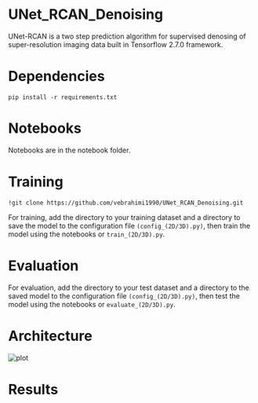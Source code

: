 # UNet_RCAN_Denoising
UNet-RCAN is a two step prediction algorithm for supervised denosing of super-resolution imaging data built in Tensorflow 2.7.0 framework.

# Dependencies
```pip install -r requirements.txt```

# Notebooks
Notebooks are in the notebook folder. 

# Training
```!git clone https://github.com/vebrahimi1990/UNet_RCAN_Denoising.git```

For training, add the directory to your training dataset and a directory to save the model to the configuration file ```(config_(2D/3D).py)```, then train the model using the notebooks or ```train_(2D/3D).py```. 

# Evaluation
For evaluation, add the directory to your test dataset and a directory to the saved model to the configuration file ```(config_(2D/3D).py)```, then test the model using the notebooks or ```evaluate_(2D/3D).py```. 

# Architecture
![plot](https://github.com/vebrahimi1990/UNet_RCAN_Denoising/blob/master/image%20files/Architecture.png)

# Results
